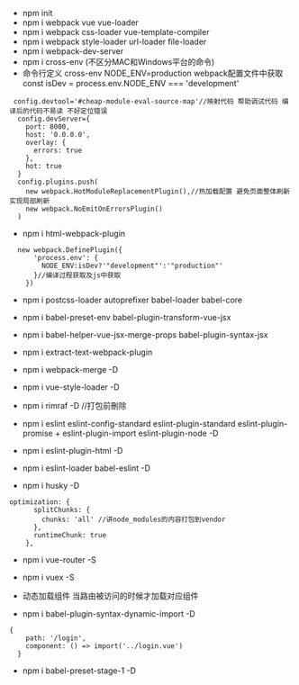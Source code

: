 + npm init
+ npm i webpack vue vue-loader
+ npm i webpack css-loader vue-template-compiler
+ npm i webpack style-loader url-loader file-loader
+ npm i webpack-dev-server
+ npm i cross-env (不区分MAC和Windows平台的命令)
+ 命令行定义 cross-env NODE_ENV=production
 webpack配置文件中获取 const isDev = process.env.NODE_ENV === 'development'
```
 config.devtool='#cheap-module-eval-source-map'//映射代码 帮助调试代码 编译后的代码不易读 不好定位错误
  config.devServer={
    port: 8000,
    host: '0.0.0.0',
    overlay: {
      errors: true
    },
    hot: true
  }
  config.plugins.push(
    new webpack.HotModuleReplacementPlugin(),//热加载配置 避免页面整体刷新 实现局部刷新
    new webpack.NoEmitOnErrorsPlugin()
  )
```
+  npm i html-webpack-plugin

```
  new webpack.DefinePlugin({
      'process.env': {
        NODE_ENV:isDev?'"development"':'"production"'
      }//编译过程获取及js中获取
    })
```
+ npm i postcss-loader autoprefixer babel-loader babel-core
+ npm i babel-preset-env babel-plugin-transform-vue-jsx
+ npm i babel-helper-vue-jsx-merge-props babel-plugin-syntax-jsx
+ npm i extract-text-webpack-plugin
+ npm i webpack-merge -D
+ npm i vue-style-loader -D
+ npm i rimraf -D //打包前刪除

+ npm i eslint eslint-config-standard eslint-plugin-standard eslint-plugin-promise + eslint-plugin-import eslint-plugin-node -D
+ npm i eslint-plugin-html -D
+ npm i eslint-loader babel-eslint -D
+ npm i husky -D

```
optimization: {
      splitChunks: {
        chunks: 'all' //讲node_modules的内容打包到vendor
      },
      runtimeChunk: true
    },
```

+ npm i vue-router -S
+ npm i vuex -S

+ 动态加载组件
当路由被访问的时候才加载对应组件
+ npm i babel-plugin-syntax-dynamic-import -D

```
{
    path: '/login',
    component: () => import('../login.vue')
  }
```
+ npm i babel-preset-stage-1 -D
